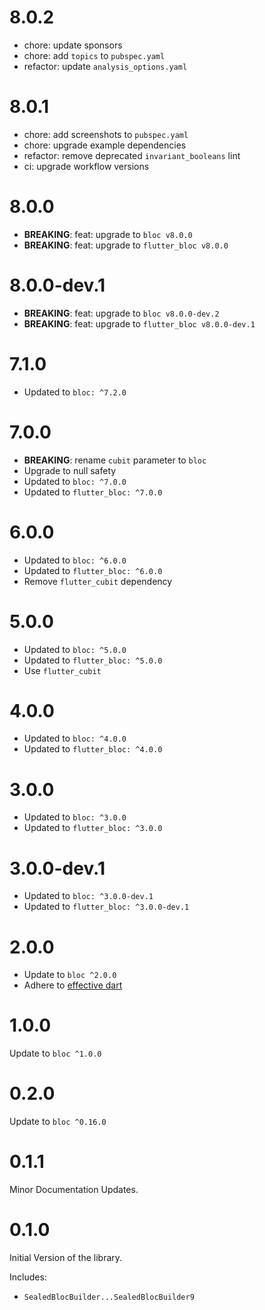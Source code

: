 # 8.0.2

- chore: update sponsors
- chore: add `topics` to `pubspec.yaml`
- refactor: update `analysis_options.yaml`

# 8.0.1

- chore: add screenshots to `pubspec.yaml`
- chore: upgrade example dependencies
- refactor: remove deprecated `invariant_booleans` lint
- ci: upgrade workflow versions

# 8.0.0

- **BREAKING**: feat: upgrade to `bloc v8.0.0`
- **BREAKING**: feat: upgrade to `flutter_bloc v8.0.0`

# 8.0.0-dev.1

- **BREAKING**: feat: upgrade to `bloc v8.0.0-dev.2`
- **BREAKING**: feat: upgrade to `flutter_bloc v8.0.0-dev.1`

# 7.1.0

- Updated to `bloc: ^7.2.0`

# 7.0.0

- **BREAKING**: rename `cubit` parameter to `bloc`
- Upgrade to null safety
- Updated to `bloc: ^7.0.0`
- Updated to `flutter_bloc: ^7.0.0`

# 6.0.0

- Updated to `bloc: ^6.0.0`
- Updated to `flutter_bloc: ^6.0.0`
- Remove `flutter_cubit` dependency

# 5.0.0

- Updated to `bloc: ^5.0.0`
- Updated to `flutter_bloc: ^5.0.0`
- Use `flutter_cubit`

# 4.0.0

- Updated to `bloc: ^4.0.0`
- Updated to `flutter_bloc: ^4.0.0`

# 3.0.0

- Updated to `bloc: ^3.0.0`
- Updated to `flutter_bloc: ^3.0.0`

# 3.0.0-dev.1

- Updated to `bloc: ^3.0.0-dev.1`
- Updated to `flutter_bloc: ^3.0.0-dev.1`

# 2.0.0

- Update to `bloc ^2.0.0`
- Adhere to [effective dart](https://dart.dev/guides/language/effective-dart)

# 1.0.0

Update to `bloc ^1.0.0`

# 0.2.0

Update to `bloc ^0.16.0`

# 0.1.1

Minor Documentation Updates.

# 0.1.0

Initial Version of the library.

Includes:

- `SealedBlocBuilder...SealedBlocBuilder9`
